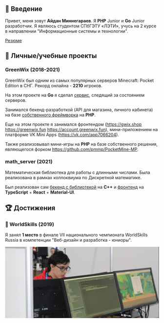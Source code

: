## 👋 Введение

Привет, меня зовут **Айдан Миннегараев**. Я **PHP** Junior и **Go** Junior разработчик. 
Я являюсь студентом СПбГЭТУ «ЛЭТИ», учусь на 2 курсе в 
направлении "Информационные системы и технологии".

[Резюме](https://docs.google.com/document/d/1qTGiGnUv9JuIyVqjItMgF2wbIAZDVLZ0Gm0el7Nwkws/edit#)

## 💼 Личные/учебные проекты

### GreenWix (2018-2021)
GreenWix был одним из самых популярных серверов 
Minecraft: Pocket Edition в СНГ. Рекорд онлайна - **2210** игроков.

На этом проекте на **Go** я сделал
[сервис](https://github.com/NolikTop/watcher), 
следящий за состоянием серверов.

Занимался бекенд-разработкой (API для магазина, личного кабинета) 
на базе [собственного фреймворка](https://github.com/GreenWix/prismaFrame) 
на **PHP**.

Еще на этом проекте я занимался фронтендом (https://gwix.shop https://greenwix.fun https://account.greenwix.fun), мини-приложением на платформе VK Mini Apps (https://vk.com/app7066204).

Также реализовывал мини-игры на **PHP** на базе собственного решения, являющегося форком  https://github.com/pmmp/PocketMine-MP.

### math_server (2021)
Математическая библиотека для работы с длинными числами. 
Была реализована в рамках коллоквиума по Дискретной математике.

Был реализован сам [бекенд с библиотекой](https://github.com/PovezloPovezlo/math_server)
на **C++** и 
[фронтенд](https://github.com/PovezloPovezlo/math_client)
на **TypeScript** + **React** + **Material-UI**. 

## 🏆 Достижения

### 🥇 WorldSkills (2019)

Я занял **1 место** в финале VII национального чемпионата 
WorldSkills Russia в компетенции "Веб-дизайн и разработка - юниоры".

![img.png](img.png)





